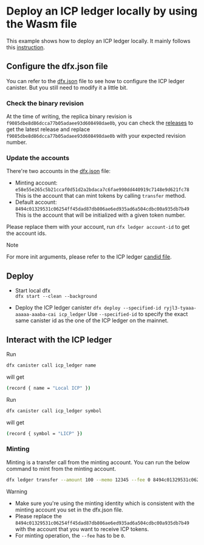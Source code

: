 # Deploy an ICP ledger locally by using the Wasm file

This example shows how to deploy an ICP ledger locally. It mainly follows this [instruction](https://internetcomputer.org/docs/current/developer-docs/defi/tokens/ledger/setup/icp_ledger_setup#deploying-the-ledger-locally). 

## Configure the dfx.json file

You can refer to the [dfx.json](./dfx.json) file to see how to configure the ICP ledger canister. But you still need to modify it a little bit.

### Check the binary revision

At the time of writing, the replica binary revision is `f9085dbe8d86dcca77b05adaee93d608498dae0b`, you can check the [releases](https://dashboard.internetcomputer.org/releases) to get the latest release and replace `f9085dbe8d86dcca77b05adaee93d608498dae0b` with your expected revision number.

### Update the accounts

There're two accounts in the [dfx.json](./dfx.json) file:
- Minting account: `e58e55e265c5b21ccaf0d51d2a2bdaca7c6fae990dd440919c7148e9d621fc78`
  This is the account that can mint tokens by calling `transfer` method.
- Default account: `8494c01329531c06254ff45dad87db806ae6ed935ad6a504cdbc00a935db7b49`
  This is the account that will be initialized with a given token number.

Please replace them with your account, run `dfx ledger account-id` to get the account ids.

> [!NOTE]
> For more init arguments, please refer to the ICP ledger [candid file](https://github.com/dfinity/ic/blob/master/rs/ledger_suite/icp/ledger.did#L293).

## Deploy

- Start local dfx  
  `dfx start --clean --background`

- Deploy the ICP ledger canister
  `dfx deploy --specified-id ryjl3-tyaaa-aaaaa-aaaba-cai icp_ledger`
  Use `--specified-id` to specify the exact same canister id as the one of the ICP ledger on the mainnet.

## Interact with the ICP ledger

Run
```bash
dfx canister call icp_ledger name
```
will get
```bash
(record { name = "Local ICP" })
```

Run
```bash
dfx canister call icp_ledger symbol
```
will get
```bash
(record { symbol = "LICP" })
```

### Minting

Minting is a transfer call from the minting account. You can run the below command to mint from the minting account.

```bash
dfx ledger transfer --amount 100 --memo 12345 --fee 0 8494c01329531c06254ff45dad87db806ae6ed935ad6a504cdbc00a935db7b49 --identity minter
```

> [!WARNING]
> - Make sure you're using the minting identity which is consistent with the minting account you set in the dfx.json file.
> - Please replace the `8494c01329531c06254ff45dad87db806ae6ed935ad6a504cdbc00a935db7b49` with the account that you want to receive ICP tokens.
> - For minting operation, the `--fee` has to be `0`.
